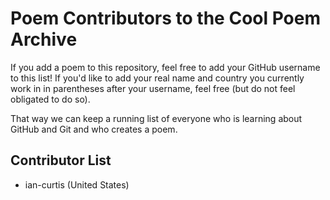 # Poem Contributors to the Cool Poem Archive

If you add a poem to this repository, feel free to add your GitHub username to this list! If you'd like to add your real name and country you currently work in in parentheses after your username, feel free (but do not feel obligated to do so).

That way we can keep a running list of everyone who is learning about GitHub and Git and who creates a poem.

## Contributor List
* ian-curtis (United States)